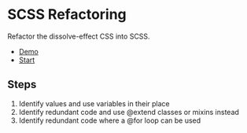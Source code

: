 SCSS Refactoring
======================
Refactor the dissolve-effect CSS into SCSS.

* [Demo](http://jsbin.com/tufuve/1/quiet)
* [Start](http://jsbin.com/tufuve/2/edit?css,output)

Steps
-----

1. Identify values and use variables in their place
2. Identify redundant code and use @extend classes or mixins instead
3. Identify redundant code where a @for loop can be used
